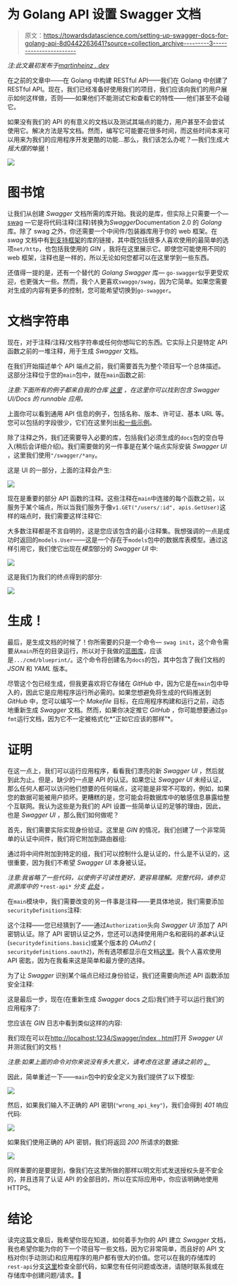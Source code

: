 # 为 Golang API 设置 Swagger 文档

> 原文：<https://towardsdatascience.com/setting-up-swagger-docs-for-golang-api-8d0442263641?source=collection_archive---------3----------------------->

*注:此文最初发布于*[*martinheinz . dev*](https://martinheinz.dev/blog/9)

在之前的文章中——在 Golang 中构建 RESTful API——我们在 Golang 中创建了 RESTful API。现在，我们已经准备好使用我们的项目，我们应该向我们的用户展示如何这样做，否则——如果他们不能测试它和查看它的特性——他们甚至不会碰它。

如果没有我们的 API 的有意义的文档以及测试其端点的能力，用户甚至不会尝试使用它。解决方法是写文档。然而，编写它可能要花很多时间，而这些时间本来可以用来为我们的应用程序开发更酷的功能…那么，我们该怎么办呢？—我们生成*大摇大摆的*单据！

![](img/9f682902527b038268a774d481118ee6.png)

# 图书馆

让我们从创建 *Swagger* 文档所需的库开始。我说的是库，但实际上只需要一个— [swag](https://github.com/swaggo/swag) —它是将代码注释(注释)转换为*Swagger*Documentation 2.0 的 *Golang* 库。除了 swag 之外，你还需要一个中间件/包装器库用于你的 web 框架。在 *swag* 文档中有[到支持框架](https://github.com/swaggo/swag#supported-web-frameworks)的库的链接，其中既包括很多人喜欢使用的最简单的选项`net/http`，也包括我使用的 *GIN* ，我将在这里展示它。即使您可能使用不同的 web 框架，注释也是一样的，所以无论如何您都可以在这里学到一些东西。

还值得一提的是，还有一个替代的 *Golang Swagger* 库— `go-swagger`似乎更受欢迎，也更强大一些。然而，我个人更喜欢`swaggo/swag`，因为它简单。如果您需要对生成的内容有更多的控制，您可能希望切换到`go-swagger`。

# 文档字符串

现在，对于注释/注释/文档字符串或任何你想叫它的东西。它实际上只是特定 API 函数之前的一堆注释，用于生成 *Swagger* 文档。

在我们开始描述单个 API 端点之前，我们需要首先为整个项目写一个总体描述。这部分注释位于您的`main`包中，就在`main`函数之前:

*注意:下面所有的例子都来自我的仓库* [*这里*](https://github.com/MartinHeinz/go-project-blueprint/tree/rest-api) *，在这里你可以找到包含 Swagger UI/Docs 的 runnable 应用。*

上面你可以看到通用 API 信息的例子，包括名称、版本、许可证、基本 URL 等。您可以包括的字段很少，它们在这里列出[和一些示例](https://github.com/swaggo/swag#general-api-info)。

除了注释之外，我们还需要导入必要的库，包括我们必须生成的`docs`包的空白导入(稍后会详细介绍)。我们需要做的另一件事是在某个端点实际安装 *Swagger UI* ，这里我们使用`"/swagger/*any`。

这是 UI 的一部分，上面的注释会产生:

![](img/3a2c6021d1f168f418f06e0df465b387.png)

现在是重要的部分 API 函数的注释。这些注释在`main`中连接的每个函数之前，以服务于某个端点，所以当我们服务于像`v1.GET("/users/:id", apis.GetUser)`这样的端点时，我们需要这样注释它:

大多数注释都是不言自明的，这是您应该包含的最小注释集。我想强调的一点是成功时返回的`models.User`——这是一个存在于`models`包中的数据库表模型。通过这样引用它，我们使它出现在*模型*部分的 *Swagger UI* 中:

![](img/af706dbded40e803b5172b681899002c.png)

这是我们为我们的终点得到的部分:

![](img/e793d8ccc47b6881ab1fad5d5cbee83d.png)

# 生成！

最后，是生成文档的时候了！你所需要的只是一个命令— `swag init`，这个命令需要从`main`所在的目录运行，所以对于我做的[蓝图库](https://github.com/MartinHeinz/go-project-blueprint/tree/rest-api/cmd/blueprint)，应该是`.../cmd/blueprint/`。这个命令将创建名为`docs`的包，其中包含了我们文档的 *JSON* 和 *YAML* 版本。

尽管这个包已经生成，但我更喜欢将它存储在 *GitHub* 中，因为它是在`main`包中导入的，因此它是应用程序运行所必需的。如果您想避免将生成的代码推送到 *GitHub* 中，您可以编写一个 *Makefile* 目标，在应用程序构建和运行之前，动态地重新生成 *Swagger* 文档。然而，如果你决定推它 *GitHub* ，你可能想要通过`go fmt`运行文档，因为它不一定被格式化*“正如它应该的那样”*。

# 证明

在这一点上，我们可以运行应用程序，看看我们漂亮的新 *Swagger UI* ，然后就到此为止。但是，缺少的一点是 API 的认证。如果您让 *Swagger UI* 未经认证，那么任何人都可以访问他们想要的任何端点，这可能是非常不可取的，例如，如果您的数据可能被用户损坏。更糟糕的是，您可能会将数据库中的敏感信息暴露给整个互联网。我认为这些是为我们的 API 设置一些简单认证的足够的理由，因此，也是 *Swagger UI* ，那么我们如何做呢？

首先，我们需要实际实现身份验证。这里是 *GIN* 的情况，我们创建了一个非常简单的认证中间件，我们将它附加到路由器组:

通过将中间件附加到特定的组，我们可以控制什么是认证的，什么是不认证的，这很重要，因为我们不希望 *Swagger UI* 本身被认证。

*注意:我省略了一些代码，以使例子可读性更好，更容易理解。完整代码，请参见资源库中的* `*rest-api*` *分支* [*此处*](https://github.com/MartinHeinz/go-project-blueprint/tree/rest-api) *。*

在`main`模块中，我们需要改变的另一件事是注释——更具体地说，我们需要添加`securityDefinitions`注释:

这个注释——您已经猜到了——通过`Authorization`头向 *Swagger UI* 添加了 API 密钥认证。除了 API 密钥认证之外，您还可以选择使用用户名和密码的*基本*认证(`securitydefinitions.basic`)或某个版本的 *OAuth2* ( `securitydefinitions.oauth2`)，所有选项都显示在文档[这里](https://github.com/swaggo/swag#security)。我个人喜欢使用 API 密匙，因为在我看来这是简单和最方便的选择。

为了让 *Swagger* 识别某个端点已经过身份验证，我们还需要向所述 API 函数添加安全注释:

这是最后一步，现在(在重新生成 *Swagger* docs 之后)我们终于可以运行我们的应用程序了:

您应该在 *GIN* 日志中看到类似这样的内容:

我们现在可以在[http://localhost:1234/Swagger/index . html](http://localhost:1234/swagger/index.html)打开 *Swagger UI* 并测试我们的文档！

*注意:如果上面的命令对你来说没有多大意义，请考虑在这里* *通读之前的* [*。*](/building-restful-apis-in-golang-e3fe6e3f8f95?source=friends_link&sk=8069b4cf34194bdbe73c0e58f37ac334)

因此，简单重述一下——`main`包中的安全定义为我们提供了以下模型:

![](img/2f6f951a5faf001d14f57cf4c200321b.png)

然后，如果我们输入不正确的 API 密钥(`"wrong_api_key"`)，我们会得到 *401* 响应代码:

![](img/1f5ef1f9bf184db3ad1e0192905c822e.png)

如果我们使用正确的 API 密钥，我们将返回 *200* 所请求的数据:

![](img/e0e9770f3980aced74877335e7227318.png)

同样重要的是要提到，像我们在这里所做的那样以明文形式发送授权头是不安全的，并且违背了认证 API 的全部目的，所以在实际应用中，你应该明确地使用 HTTPS。

# 结论

读完这篇文章后，我希望你现在知道，如何着手为你的 API 建立 *Swagger* 文档，我也希望你能为你的下一个项目写一些文档，因为它非常简单，而且好的 API 文档对你(手动测试)和应用程序的用户都有很大的价值。您可以在我的存储库的`rest-api`分支[这里](https://github.com/MartinHeinz/go-project-blueprint/tree/rest-api)检查全部代码，如果您有任何问题或改进，请随时联系我或在存储库中创建问题/请求。🙂